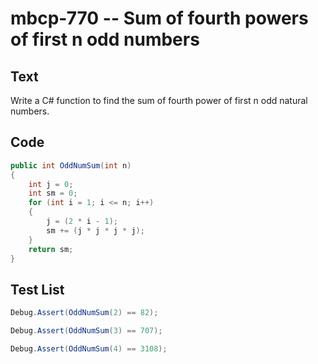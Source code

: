 # mbcp-770 -- Sum of fourth powers of first n odd numbers

## Text

Write a C# function to find the sum of fourth power of first n odd natural numbers.

## Code

```csharp
public int OddNumSum(int n) 
{ 
    int j = 0; 
    int sm = 0; 
    for (int i = 1; i <= n; i++) 
    { 
        j = (2 * i - 1); 
        sm += (j * j * j * j); 
    } 
    return sm; 
}
```

## Test List

```csharp
Debug.Assert(OddNumSum(2) == 82);
```

```csharp
Debug.Assert(OddNumSum(3) == 707);
```

```csharp
Debug.Assert(OddNumSum(4) == 3108);
```
